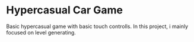 # Hypercasual Car Game
 
Basic hypercasual game with basic touch controlls. In this project, i mainly focused on level generating.




